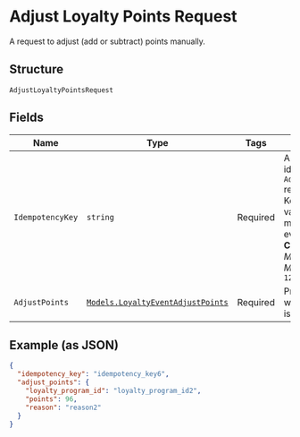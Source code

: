 
# Adjust Loyalty Points Request

A request to adjust (add or subtract) points manually.

## Structure

`AdjustLoyaltyPointsRequest`

## Fields

| Name | Type | Tags | Description |
|  --- | --- | --- | --- |
| `IdempotencyKey` | `string` | Required | A unique string that identifies this `AdjustLoyaltyPoints` request.<br>Keys can be any valid string, but must be unique for every request.<br>**Constraints**: *Minimum Length*: `1`, *Maximum Length*: `128` |
| `AdjustPoints` | [`Models.LoyaltyEventAdjustPoints`](/doc/models/loyalty-event-adjust-points.md) | Required | Provides metadata when the event `type` is `ADJUST_POINTS`. |

## Example (as JSON)

```json
{
  "idempotency_key": "idempotency_key6",
  "adjust_points": {
    "loyalty_program_id": "loyalty_program_id2",
    "points": 96,
    "reason": "reason2"
  }
}
```

